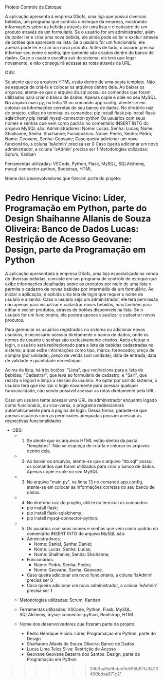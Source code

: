 Projeto Controle de Estoque

A aplicação apresenta à empresa DSofs, uma loja que possui diversas bebidas, um programa que controla o estoque da empresa, mostrando informações sobre as bebidas através de uma lista e o cadastro de um produto através de um formulário. Se o usuário for um administrador, além de poder ler e criar uma nova bebida, ele ainda pode editar e excluir através de botões que aparecem na lista. Se o usuário for um funcionário, ele apenas pode ler e criar um novo produto. Antes de tudo, o usuário precisa informar seu nome e senha, que somente são criados dentro do banco de dados. Caso o usuário escolha sair do sistema, ele terá que logar novamente, e não conseguirá acessar as rotas através da URL.

OBS:

Se atente que os arquivos HTML estão dentro de uma pasta template. Não se esqueça de criá-la e colocar os arquivos dentro dela.
Ao baixar os arquivos, atente-se que o arquivo db.sql possui os comandos que foram utilizados para criar o banco de dados. Apenas copie e cole no seu MySQL.
No arquivo main.py, na linha 13 no comando app.config, atente-se em colocar as informações corretas do seu banco de dados.
No diretório raiz do projeto, utilize no terminal os comandos:
pip install flask
pip install flask-sqlalchemy
pip install mysql-connector-python
Os usuários com seus nomes e senhas que vem como padrão no comentário INSERT INTO do arquivo MySQL são:
Administradores:
Nome: Lucas, Senha: Lucas;
Nome: Shaihanne, Senha: Shaihanne;
Funcionários:
Nome: Pedro, Senha: Pedro;
Nome: Geovane, Senha: Geovane;
Caso queira adicionar um novo funcionário, a coluna 'isAdmin' precisa ser 0
Caso queira adicionar um novo administrador, a coluna 'isAdmin' precisa ser 1
Metodologias utilizadas: Scrum, Kanban

Ferramentas utilizadas: VSCode, Python, Flask, MySQL, SQLAlchemy, mysql-connector-python, Bootstrap, HTML

Nome dos desenvolvedores que fizeram parte do projeto:

Pedro Henrique Vicino: Líder, Programação em Python, parte do Design
Shaihanne Allanis de Souza Oliveira: Banco de Dados
Lucas: Restrição de Acesso
Geovane: Design, parte da Programação em Python
=======
A aplicação apresentada à empresa DSofs, uma loja especializada na venda de diversas bebidas, consiste em um programa de controle de estoque que exibe informações detalhadas sobre os produtos por meio de uma lista e permite o cadastro de novas bebidas por intermédio de um formulário. Ao iniciar a aplicação, é exibida uma tela de login que requer o nome de usuário e a senha. Caso o usuário seja um administrador, ele terá permissão não apenas para visualizar e cadastrar novas bebidas, mas também para editar e excluir produtos, através de botões disponíveis na lista. Se o usuário for um funcionário, ele poderá apenas visualizar e cadastrar novos produtos.
  
Para gerenciar os usuários registrados no sistema ou adicionar novos usuários, é necessário acessar diretamente o banco de dados, onde os nomes de usuário e senhas são exclusivamente criados. Após efetuar o login, o usuário será redirecionado para a lista de bebidas cadastradas no sistema, a qual exibe informações como tipo, marca, fornecedor, preço de compra (por unidade), preço de venda (por unidade), data de entrada, data de validade e quantidade em estoque.

Acima da lista, há três botões: "Lista", que redireciona para a lista de bebidas; "Cadastrar", que leva ao formulário de cadastro; e "Sair", que realiza o logout e limpa a sessão do usuário. Ao optar por sair do sistema, o usuário terá que realizar o login novamente para acessar qualquer funcionalidade, não sendo possível acessar as rotas diretamente pela URL.

Caso um usuário tente acessar uma URL de administrador enquanto logado como funcionário, ou vice-versa, o programa redirecionará automaticamente para a página de login. Dessa forma, garante-se que apenas usuários com as permissões adequadas possam acessar as respectivas funcionalidades.

- OBS:
  - 1. Se atente que os arquivos HTML estão dentro da pasta "templates". Não se esqueça de criá-la e colocar os arquivos dentro dela.
  - 2. Ao baixar os arquivos, atente-se que o arquivo "db.sql" possui os comandos que foram utilizados para criar o banco de dados. Apenas copie e cole no seu MySQL.
  - 3. No arquivo "main.py", na linha 13 no comando app.config, atente-se em colocar as informações corretas do seu banco de dados.
  - 4. No diretório raiz do projeto, utilize no terminal os comandos:
    - pip install flask;
    - pip install flask-sqlalchemy;
    - pip install mysql-connector-python.
  - 5. Os usuários com seus nomes e senhas que vem como padrão no comentário INSERT INTO do arquivo MySQL são:
    - Administradores:
      - Nome: Daniel, Senha: Daniel;
      - Nome: Lucas, Senha: Lucas;
      - Nome: Shaihanne, Senha: Shaihanne;
    - Funcionários:
      - Nome: Pedro, Senha: Pedro;
      - Nome: Geovane, Senha: Geovane.
    - Caso queira adicionar um novo funcionário, a coluna 'isAdmin' precisa ser 0
    - Caso queira adicionar um novo administrador, a coluna 'isAdmin' precisa ser 1

  - Metodologias utilizadas: Scrum, Kanban
  - Ferramentas utilizadas: VSCode, Python, Flask, MySQL, SQLAlchemy, mysql-connector-python, Bootstrap, HTML
 
  - Nome dos desenvolvedores que fizeram parte do projeto:
    - Pedro Henrique Vicino: Líder, Programação em Python, parte do Design
    - Shaihanne Allanis de Souza Oliveira: Banco de Dados
    - Lucas Lima Teles Silva: Restrição de Acesso
    - Geovane Geovane Bezerra dos Santos: Design, parte da Programação em Python
>>>>>>> 20b3ad8a9bdab9c695b97fa3420400bdaa671c21
